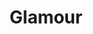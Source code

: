 ---
facebook: https://facebook.com/glamour
instagram: https://instagram.com/glamourmag
logohandle: glamour
pinterest: https://pinterest.com/glamourmag
sort: glamour
title: Glamour
twitter: https://x.com/glamourmag
website: https://www.glamour.com/
wikipedia: https://en.wikipedia.org/wiki/Glamour_(magazine)
youtube: https://youtube.com/user/GlamourMag
---